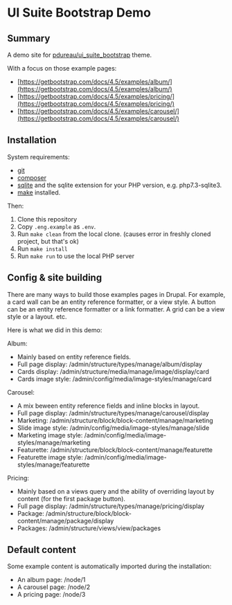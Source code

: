 # UI Suite Bootstrap Demo

## Summary

A demo site for [pdureau/ui\_suite\_bootstrap](https://github.com/pdureau/ui_suite_bootstrap) theme.

With a focus on those example pages:

- [https://getbootstrap.com/docs/4.5/examples/album/](https://getbootstrap.com/docs/4.5/examples/album/)
- [https://getbootstrap.com/docs/4.5/examples/pricing/](https://getbootstrap.com/docs/4.5/examples/pricing/)
- [https://getbootstrap.com/docs/4.5/examples/carousel/](https://getbootstrap.com/docs/4.5/examples/carousel/)


## Installation

System requirements:

- [git](https://git-scm.com/)
- [composer](https://getcomposer.org/)
- [sqlite](https://www.sqlite.org) and the sqlite extension for your PHP version, e.g. php7.3-sqlite3.
- [make](https://www.gnu.org/software/make/) installed.

Then:

1. Clone this repository
1. Copy `.eng.example` as `.env`.
1. Run `make clean` from the local clone. (causes error in freshly cloned project, but that's ok)
1. Run `make install`
1. Run `make run` to use the local PHP server


## Config & site building

There are many ways to build those examples pages in Drupal. For example, a card wall can be an entity reference formatter, or a view style. A button can be an entity reference formatter or a link formatter. A grid can be a view style or a layout. etc.

Here is what we did in this demo:

Album:

- Mainly based on entity reference fields.
- Full page display: /admin/structure/types/manage/album/display
- Cards display: /admin/structure/media/manage/image/display/card
- Cards image style: /admin/config/media/image-styles/manage/card

Carousel:

- A mix beween entity reference fields and inline blocks in layout.
- Full page display: /admin/structure/types/manage/carousel/display
- Marketing: /admin/structure/block/block-content/manage/marketing
- Slide image style: /admin/config/media/image-styles/manage/slide
- Marketing image style: /admin/config/media/image-styles/manage/marketing
- Featurette: /admin/structure/block/block-content/manage/featurette
- Featurette image style: /admin/config/media/image-styles/manage/featurette

Pricing:

- Mainly based on a views query and the ability of overriding layout by content (for the first package button).
- Full page display: /admin/structure/types/manage/pricing/display
- Package: /admin/structure/block/block-content/manage/package/display
- Packages: /admin/structure/views/view/packages

## Default content

Some example content is automatically imported during the installation:

- An album page: /node/1
- A carousel page: /node/2
- A pricing page: /node/3


